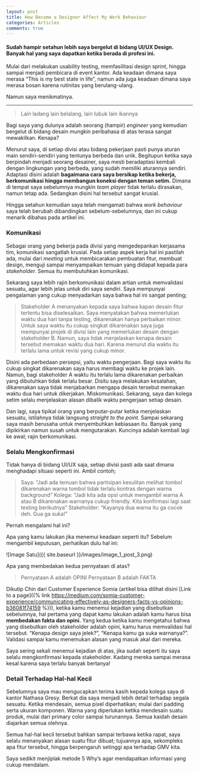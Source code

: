 ```yaml
---
layout: post
title: How Become a Designer Affect My Work Behaviour
categories: Articles
comments: true
---
```


#### Sudah hampir setahun lebih saya bergelut di bidang UI/UX Design. Banyak hal yang saya dapatkan ketika berada di profesi ini.

Mulai dari melakukan usability testing, memfasilitasi design sprint, hingga sampai menjadi pembicara di event kantor. Ada keadaan dimana saya merasa “This is my best state in life”, namun ada juga keadaan dimana saya merasa bosan karena rutinitas yang berulang-ulang.

Namun saya menikmatinya.

---

> Lain ladang lain belalang, lain lubuk lain ikannya

Bagi saya yang dulunya adalah seorang (hampir) _engineer_ yang kemudian bergelut di bidang desain mungkin peribahasa di atas terasa sangat mewakilkan. Kenapa?

Menurut saya, di setiap divisi atau bidang pekerjaan pasti punya aturan main sendiri-sendiri yang tentunya berbeda dan unik. Begitupun ketika saya berpindah menjadi seorang desainer, saya mesti beradaptasi kembali dengan lingkungan yang berbeda, yang sudah memiliki aturannya sendiri. Adaptasi disini adalah **bagaimana cara saya bersikap ketika bekerja, berkomunikasi hingga membangun koneksi dengan teman setim.** Dimana di tempat saya sebelumnya mungkin _team player_ tidak terlalu dirasakan, namun tetap ada. Sedangkan disini hal tersebut sangat krusial.

Hingga setahun kemudian saya telah mengamati bahwa _work behaviour_ saya telah berubah dibandingkan sebelum-sebelumnya, dan ini cukup menarik dibahas pada artikel ini.

### Komunikasi

Sebagai orang yang bekerja pada divisi yang mengedepankan kerjasama tim, komunikasi sangatlah krusial. Pada setiap aspek kerja hal ini pastilah ada, mulai dari _meeting_ untuk membicarakan pembuatan fitur, membuat design, menguji sampai menyampaikan temuan yang didapat kepada para _stakeholder._ Semua itu membutuhkan komunikasi.

Sekarang saya lebih rajin berkomunikasi dalam artian untuk memvalidasi sesuatu, agar lebih jelas untuk diri saya sendiri. Saya mempunyai pengalaman yang cukup menyadarkan saya bahwa hal ini sangat penting;

> Stakeholder A menanyakan kepada saya bahwa kapan desain fitur tertentu bisa diselesaikan. Saya menyatakan bahwa memerlukan waktu dua hari tanpa testing, dikarenakan hanya perbaikan minor. Untuk saya waktu itu cukup singkat dikarenakan saya juga mempunyai projek di divisi lain yang memerlukan desain dengan stakeholder B. Namun, saya tidak menjelaskan kenapa desain tersebut memakan waktu dua hari. Karena menurut dia waktu itu terlalu lama untuk revisi yang cukup minor.

Disini ada perbedaan persepsi, yaitu waktu pengerjaan. Bagi saya waktu itu cukup singkat dikarenakan saya harus membagi waktu ke projek lain. Namun, bagi stakeholder A waktu itu terlalu lama dikarenakan perbaikan yang dibutuhkan tidak terlalu besar. Disitu saya melakukan kesalahan, dikarenakan saya tidak menjabarkan mengapa desain tersebut memakan waktu dua hari untuk dikerjakan. Miskomunikasi.
Sekarang, saya dan kolega setim selalu menjelaskan alasan dibalik waktu pengerjaan setiap desain.

Dan lagi, saya tipikal orang yang berputar-putar ketika menjelaskan sesuatu, istilahnya tidak langsung _straight to the point._ Sampai sekarang saya masih berusaha untuk menyembuhkan kebiasaan itu. Banyak yang dipikirkan namun susah untuk mengutarakan. Kuncinya adalah kembali lagi ke awal; rajin berkomunikasi.

### Selalu Mengkonfirmasi

Tidak hanya di bidang UI/UX saja, setiap divisi pasti ada saat dimana menghadapi situasi seperti ini. Ambil contoh;

> Saya: “Jadi ada temuan bahwa partisipan kesulitan melihat tombol dikarenakan warna tombol tidak terlalu kontras dengan warna background”
> Kolega: “Jadi kita ada opsi untuk mengambil warna A atau B dikarenakan warnanya cukup friendly. Kita konfirmasi lagi saat testing berikutnya”
> Stakeholder: “Kayanya dua warna itu ga cocok deh. Gua ga suka!”

Pernah mengalami hal ini?

Apa yang kamu lakukan jika menemui keadaan seperti itu? Sebelum mengambil keputusan, perhatikan dulu hal ini:

![Image Satu]({{ site.baseurl }}/images/image_1_post_3.png)

Apa yang membedakan kedua pernyataan di atas?

> Pernyataan A adalah OPINI
> Pernyataan B adalah FAKTA

Dikutip Chin dari Customer Experience Somia (artikel bisa dilihat disini [Link to a page]({% link https://medium.com/somia-customer-experience/communicating-effectively-as-designers-facts-vs-opinions-b36081f74159 %})), ketika kamu menemui kejadian yang disebutkan sebelumnya, hal pertama yang dapat kamu lakukan adalah kamu harus bisa **membedakan fakta dan opini.** Yang kedua ketika kamu mengetahui bahwa yang disebutkan oleh stakeholder adalah opini, kamu harus memvalidasi hal tersebut. “Kenapa design saya jelek?”, “Kenapa kamu ga suka warnanya?”. Validasi sampai kamu menemukan alasan yang masuk akal dari mereka.

Saya sering sekali menemui kejadian di atas, jika sudah seperti itu saya selalu mengkonfirmasi kepada stakeholder. Kadang mereka sampai merasa kesal karena saya terlalu banyak bertanya!

### Detail Terhadap Hal-hal Kecil

Sebelumnya saya mau mengucapkan terima kasih kepada kolega saya di kantor Nathasa Gresy. Berkat dia saya menjadi lebih detail terhadap segala sesuatu. Ketika mendesain, semua pixel diperhatikan; mulai dari padding serta ukuran komponen. Warna yang diperlukan ketika mendesain suatu produk, mulai dari primary color sampai turunannya. Semua kaidah desain diajarkan semua olehnya.

Semua hal-hal kecil tersebut bahkan sampai terbawa ketika rapat, saya selalu menanyakan alasan suatu fitur dibuat; tujuannya apa, sekompleks apa fitur tersebut, hingga berpengaruh setinggi apa terhadap GMV kita.

Saya sedikit menjiplak metode 5 Why’s agar mendapatkan informasi yang cukup mendalam.
